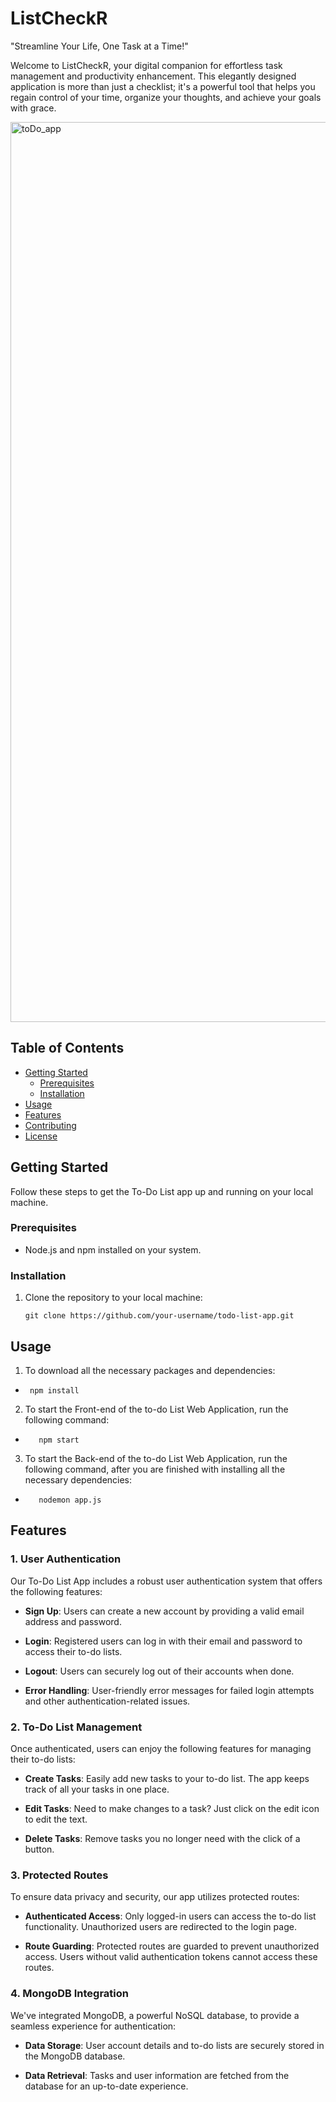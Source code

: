 # ListCheckR

"Streamline Your Life, One Task at a Time!"

Welcome to ListCheckR, your digital companion for effortless task management and productivity enhancement. This elegantly designed application is more than just a checklist; it's a powerful tool that helps you regain control of your time, organize your thoughts, and achieve your goals with grace.

<img width="1440" alt="toDo_app" src="https://github.com/Shivang-Chauhan/to-do-list/assets/135962677/605fb013-26c5-48dc-bacd-b787c69ac287">

## Table of Contents

- [Getting Started](#getting-started)
  - [Prerequisites](#prerequisites)
  - [Installation](#installation)
- [Usage](#usage)
- [Features](#features)
- [Contributing](#contributing)
- [License](#license)

## Getting Started

Follow these steps to get the To-Do List app up and running on your local machine.

### Prerequisites

- Node.js and npm installed on your system.
  
### Installation

1. Clone the repository to your local machine:

   ```shell
   git clone https://github.com/your-username/todo-list-app.git

## Usage

1. To download all the necessary packages and dependencies:
- ```shell
   npm install
  ```
  
2. To start the Front-end of the to-do List Web Application, run the following command:
- ```shell
     npm start
  ```

3. To start the Back-end of the to-do List Web Application, run the following command, after you are finished with installing all the necessary dependencies:
- ```shell
     nodemon app.js
  ```

## Features

### 1. User Authentication

Our To-Do List App includes a robust user authentication system that offers the following features:

- **Sign Up**: Users can create a new account by providing a valid email address and password.

- **Login**: Registered users can log in with their email and password to access their to-do lists.

- **Logout**: Users can securely log out of their accounts when done.

- **Error Handling**: User-friendly error messages for failed login attempts and other authentication-related issues.

### 2. To-Do List Management

Once authenticated, users can enjoy the following features for managing their to-do lists:

- **Create Tasks**: Easily add new tasks to your to-do list. The app keeps track of all your tasks in one place.

- **Edit Tasks**: Need to make changes to a task? Just click on the edit icon to edit the text.

- **Delete Tasks**: Remove tasks you no longer need with the click of a button.

### 3. Protected Routes

To ensure data privacy and security, our app utilizes protected routes:

- **Authenticated Access**: Only logged-in users can access the to-do list functionality. Unauthorized users are redirected to the login page.

- **Route Guarding**: Protected routes are guarded to prevent unauthorized access. Users without valid authentication tokens cannot access these routes.

### 4. MongoDB Integration

We've integrated MongoDB, a powerful NoSQL database, to provide a seamless experience for authentication:

- **Data Storage**: User account details and to-do lists are securely stored in the MongoDB database.

- **Data Retrieval**: Tasks and user information are fetched from the database for an up-to-date experience.
